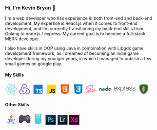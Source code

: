 ### Hi, I'm Kevin Bryan :wave:
I'm a web developer who has experience in both front-end and back-end development. My expertise is React.js when it comes to front-end development, and I'm currently transitioning my back-end skills from Golang to node.js / express. My current goal is to become a full-stack MERN developer.

I also have skills in OOP using Java in combination with Libgdx game development framework, as I dreamed of becoming an indie game developer during my younger years, in which I managed to publish a few small games on google play. 

#### My Skills
<img src="https://raw.githubusercontent.com/kevsbry/kevsbry/main/icons/skills/react.svg" height="40px"/> <img src="https://raw.githubusercontent.com/kevsbry/kevsbry/main/icons/skills/redux.svg" height="40px"/> <img src="https://raw.githubusercontent.com/kevsbry/kevsbry/main/icons/skills/typescript.svg" height="40px"/> <img src="https://raw.githubusercontent.com/kevsbry/kevsbry/main/icons/skills/javascript.svg" height="40px"/> <img src="https://raw.githubusercontent.com/kevsbry/kevsbry/main/icons/skills/html5.svg" height="40px"/> <img src="https://raw.githubusercontent.com/kevsbry/kevsbry/main/icons/skills/css3.svg" height="40px"/> <img src="https://raw.githubusercontent.com/kevsbry/kevsbry/main/icons/skills/sass.svg" height="40px"/> <img src="https://raw.githubusercontent.com/kevsbry/kevsbry/main/icons/skills/nodejs.svg" height="40px"/> <img src="https://raw.githubusercontent.com/kevsbry/kevsbry/main/icons/skills/express.svg" height="40px"/> <img src="https://raw.githubusercontent.com/kevsbry/kevsbry/main/icons/skills/mongodb.svg" height="40px"/> 

#### Other Skills
<img src="https://raw.githubusercontent.com/kevsbry/kevsbry/main/icons/orther-skills/java.svg" height="40px"/> <img src="https://raw.githubusercontent.com/kevsbry/kevsbry/main/icons/orther-skills/libgdx.svg" height="40px"/> <img src="https://raw.githubusercontent.com/kevsbry/kevsbry/main/icons/orther-skills/golang.svg" height="40px"/> <img src="https://raw.githubusercontent.com/kevsbry/kevsbry/main/icons/orther-skills/photoshop.svg" height="34px"/> <img src="https://raw.githubusercontent.com/kevsbry/kevsbry/main/icons/orther-skills/lightroom.svg" height="34px"/> <img src="https://raw.githubusercontent.com/kevsbry/kevsbry/main/icons/orther-skills/adobe-xd.svg" height="34px"/> 
